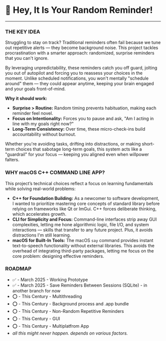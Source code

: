 # 🔔 Hey, It Is Your Random Reminder!

------------
### THE KEY IDEA
Struggling to stay on track? Traditional reminders often fail because we tune out repetitive alerts — they become background noise. This project tackles procrastination with a smarter approach: randomized, surprise reminders that you can't ignore.

By leveraging unpredictability, these reminders catch you off guard, jolting you out of autopilot and forcing you to reassess your choices in the moment. Unlike scheduled notifications, you won't mentally "schedule around" them — they could appear anytime, keeping your brain engaged and your goals front-of-mind.

**Why it should work:**
- **Surprise > Routine:** Random timing prevents habituation, making each reminder feel novel.
- **Focus on Intentionality:** Forces you to pause and ask, "Am I acting in line with my goals right now?"
- **Long-Term Consistency:** Over time, these micro-check-ins build accountability without burnout.

Whether you're avoiding tasks, drifting into distractions, or making short-term choices that sabotage long-term goals, this system acts like a "guardrail" for your focus — keeping you aligned even when willpower falters.

### WHY macOS C++ COMMAND LINE APP?
This project’s technical choices reflect a focus on learning fundamentals while solving real-world problems:

- **C++ for Foundation Building:** As a newcomer to software development, I wanted to prioritize mastering core concepts of standard library before relying on frameworks like Qt or ImGui. C++ forces deliberate thinking, which accelerates growth.
- **CLI for Simplicity and Focus:** Command-line interfaces strip away GUI complexities, letting me hone algorithmic logic, file I/O, and system interactions — skills that transfer to any future project. Plus, it avoids distractions I'm still learning.
- **macOS for Built-In Tools:** The macOS `say` command provides instant text-to-speech functionality without external libraries. This avoids the overhead of integrating third-party packages, letting me focus on the core problem: designing effective reminders.

### ROADMAP
- ✅ - March 2025 - Working Prototype
- ✅ - March 2025 - Save Reminders Between Sessions (SQLite) - in another branch for now
- ⭕️ - This Century - Multithreading
- ⭕️ - This Century - Background process and .app bundle
- ⭕️ - This Century - Non-Random Repetitive Reminders
- ⭕️ - This Century - GUI
- ⭕️ - This Century - Multiplatfrom App
- *all this might never happen. depends on various factors.*
